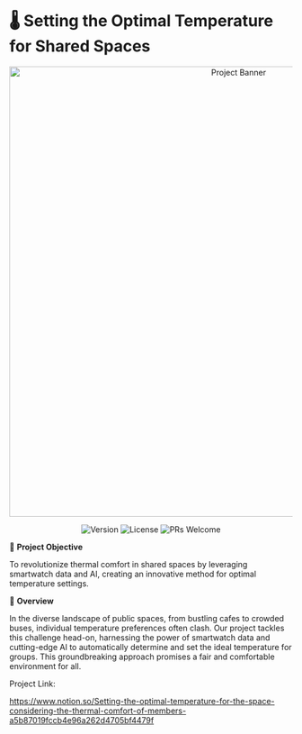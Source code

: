 # 🌡️ Setting the Optimal Temperature for Shared Spaces
<p align="center"> <img src="https://images.unsplash.com/photo-1568992687947-868a62a9f521?ixlib=rb-4.0.3&q=85&fm=jpg&crop=entropy&cs=srgb&w=2400" alt="Project Banner" width="800"> </p> <p align="center"> <img src="https://img.shields.io/badge/Version-1.0.0-blue.svg" alt="Version"> <img src="https://img.shields.io/badge/License-MIT-green.svg" alt="License"> <img src="https://img.shields.io/badge/PRs-Welcome-brightgreen.svg" alt="PRs Welcome"> </p>

🎯 **Project Objective**

To revolutionize thermal comfort in shared spaces by leveraging smartwatch data and AI, creating an innovative method for optimal temperature settings.

🌟 **Overview**

In the diverse landscape of public spaces, from bustling cafes to crowded buses, individual temperature preferences often clash. Our project tackles this challenge head-on, harnessing the power of smartwatch data and cutting-edge AI to automatically determine and set the ideal temperature for groups. This groundbreaking approach promises a fair and comfortable environment for all.

Project Link:

https://www.notion.so/Setting-the-optimal-temperature-for-the-space-considering-the-thermal-comfort-of-members-a5b87019fccb4e96a262d4705bf4479f
